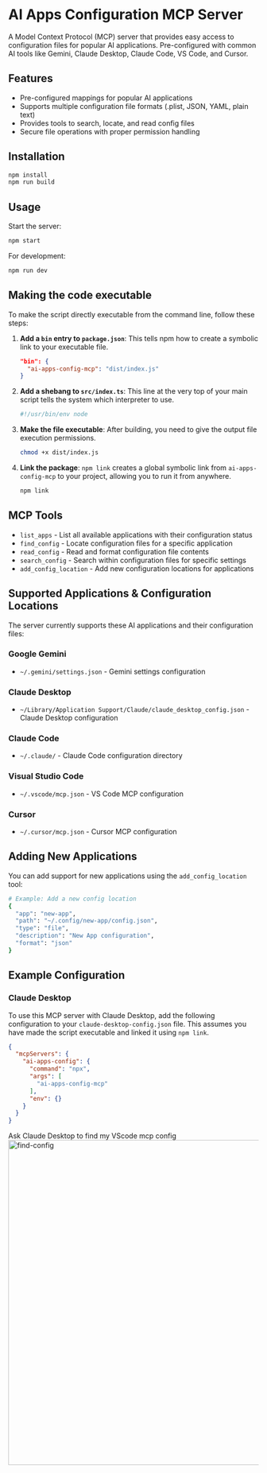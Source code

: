 # AI Apps Configuration MCP Server

A Model Context Protocol (MCP) server that provides easy access to configuration files for popular AI applications. Pre-configured with common AI tools like Gemini, Claude Desktop, Claude Code, VS Code, and Cursor.

## Features

- Pre-configured mappings for popular AI applications
- Supports multiple configuration file formats (.plist, JSON, YAML, plain text)
- Provides tools to search, locate, and read config files
- Secure file operations with proper permission handling

## Installation

```bash
npm install
npm run build
```

## Usage

Start the server:
```bash
npm start
```

For development:
```bash
npm run dev
```

## Making the code executable

To make the script directly executable from the command line, follow these steps:

1. **Add a `bin` entry to `package.json`**:
   This tells npm how to create a symbolic link to your executable file.

   ```json
   "bin": {
     "ai-apps-config-mcp": "dist/index.js"
   }
   ```

2. **Add a shebang to `src/index.ts`**:
   This line at the very top of your main script tells the system which interpreter to use.

   ```typescript
   #!/usr/bin/env node
   ```

3. **Make the file executable**:
   After building, you need to give the output file execution permissions.

   ```bash
   chmod +x dist/index.js
   ```

4. **Link the package**:
   `npm link` creates a global symbolic link from `ai-apps-config-mcp` to your project, allowing you to run it from anywhere.

   ```bash
   npm link
   ```

## MCP Tools

- `list_apps` - List all available applications with their configuration status
- `find_config` - Locate configuration files for a specific application
- `read_config` - Read and format configuration file contents
- `search_config` - Search within configuration files for specific settings
- `add_config_location` - Add new configuration locations for applications

## Supported Applications & Configuration Locations

The server currently supports these AI applications and their configuration files:

### Google Gemini
- `~/.gemini/settings.json` - Gemini settings configuration

### Claude Desktop
- `~/Library/Application Support/Claude/claude_desktop_config.json` - Claude Desktop configuration

### Claude Code
- `~/.claude/` - Claude Code configuration directory

### Visual Studio Code
- `~/.vscode/mcp.json` - VS Code MCP configuration

### Cursor
- `~/.cursor/mcp.json` - Cursor MCP configuration

## Adding New Applications

You can add support for new applications using the `add_config_location` tool:

```bash
# Example: Add a new config location
{
  "app": "new-app",
  "path": "~/.config/new-app/config.json",
  "type": "file",
  "description": "New App configuration",
  "format": "json"
}
```

## Example Configuration

### Claude Desktop

To use this MCP server with Claude Desktop, add the following configuration to your `claude-desktop-config.json` file. This assumes you have made the script executable and linked it using `npm link`.

```json
{
  "mcpServers": {
    "ai-apps-config": {
      "command": "npx",
      "args": [
        "ai-apps-config-mcp"
      ],
      "env": {}
    }
  }
}
```
Ask Claude Desktop to find my VScode mcp config
<img width="741" height="654" alt="find-config" src="https://github.com/user-attachments/assets/7b5095a4-7db1-4766-a5b9-7280ce0a014e" />


